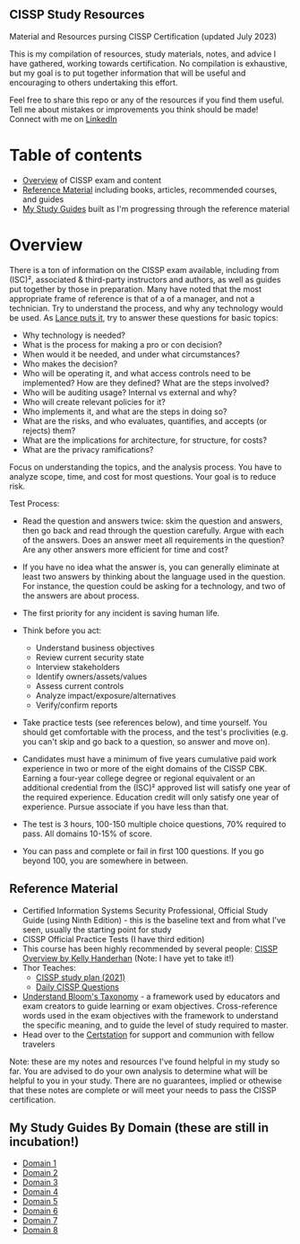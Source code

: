 ## CISSP Study Resources
Material and Resources pursing CISSP Certification (updated July 2023)

This is my compilation of resources, study materials, notes, and advice I have gathered, working towards certification.
No compilation is exhaustive, but my goal is to put together information that will be useful and encouraging to others undertaking this effort.

Feel free to share this repo or any of the resources if you find them useful.
Tell me about mistakes or improvements you think should be made!
Connect with me on [LinkedIn](https://www.linkedin.com/in/jefferywmoore/)

# Table of contents
- [Overview](#overview) of CISSP exam and content
- [Reference Material](#reference-material) including books, articles, recommended courses, and guides
- [My Study Guides](#my-study-guides) built as I'm progressing through the reference material

# Overview
There is a ton of information on the CISSP exam available, including from (ISC)², associated & third-party instructors and authors, as well as guides put together by those in preparation.
Many have noted that the most appropriate frame of reference is that of a of a manager, and not a technician. Try to understand the process, and why any technology would be used. As [Lance puts it](https://github.com/1337-Xtreme/awesome-CISSP-CCSP), try to answer these questions for basic topics:
- Why technology is needed?
- What is the process for making a pro or con decision?
- When would it be needed, and under what circumstances?
- Who makes the decision?
- Who will be operating it, and what access controls need to be implemented? How are they defined? What are the steps involved?
- Who will be auditing usage? Internal vs external and why?
- Who will create relevant policies for it?
- Who implements it, and what are the steps in doing so?
- What are the risks, and who evaluates, quantifies, and accepts (or rejects) them?
- What are the implications for architecture, for structure, for costs?
- What are the privacy ramifications?

Focus on understanding the topics, and the analysis process.
You have to analyze scope, time, and cost for most questions. Your goal is to reduce risk.

Test Process:
- Read the question and answers twice: skim the question and answers, then go back and read through the question carefully. Argue with each of the answers. Does an answer meet all requirements in the question? Are any other answers more efficient for time and cost?
- If you have no idea what the answer is, you can generally eliminate at least two answers by thinking about the language used in the question. For instance, the question could be asking for a technology, and two of the answers are about process.
- The first priority for any incident is saving human life.
- Think before you act: 
  - Understand business objectives
  - Review current security state
  - Interview stakeholders
  - Identify owners/assets/values
  - Assess current controls
  - Analyze impact/exposure/alternatives
  - Verify/confirm reports

- Take practice tests (see references below), and time yourself. You should get comfortable with the process, and the test's proclivities (e.g. you can't skip and go back to a question, so answer and move on).
- Candidates must have a minimum of five years cumulative paid work experience in two or more of the eight domains of the CISSP CBK. Earning a four-year college degree or regional equivalent or an additional credential from the (ISC)² approved list will satisfy one year of the required experience. Education credit will only satisfy one year of experience. Pursue associate if you have less than that.
- The test is 3 hours, 100-150 multiple choice questions, 70% required to pass. All domains 10-15% of score.
- You can pass and complete or fail in first 100 questions. If you go beyond 100, you are somewhere in between.

## Reference Material
- Certified Information Systems Security Professional, Official Study Guide (using Ninth Edition) - this is the baseline text and from what I've seen, usually the starting point for study
- CISSP Official Practice Tests (I have third edition)
- This course has been highly recommended by several people: [CISSP Overview by Kelly Handerhan](https://app.cybrary.it/immersive/12270505/activity/61891) (Note: I have yet to take it!)
- Thor Teaches:
  - [CISSP study plan (2021)](https://thorteaches.com/wp-content/uploads/2021/01/ThorTeaches-CISSP-study-plan-2021.pdf)
  - [Daily CISSP Questions](https://thorteaches.com/free-daily-cissp-questions/)
- [Understand Bloom's Taxonomy](https://www.bloomstaxonomy.net/) - a framework used by educators and exam creators to guide learning or exam objectives. Cross-reference words used in the exam objectives with the framework to understand the specific meaning, and to guide the level of study required to master.
- Head over to the [Certstation](https://discord.gg/certstation) for support and communion with fellow travelers 

Note: these are my notes and resources I've found helpful in my study so far. You are advised to do your own analysis to determine what will be helpful to you in your study. There are no guarantees, implied or othewise that these notes are complete or will meet your needs to pass the CISSP certification.

## My Study Guides By Domain (these are still in incubation!)
- [Domain 1](CISSP-Domain-1-Objectives.md)
- [Domain 2](CISSP-Domain-2-Objectives.md)
- [Domain 3](CISSP-Domain-3-Objectives.md) 
- [Domain 4](CISSP-Domain-4-Objectives.md) 
- [Domain 5](CISSP-Domain-5-Objectives.md) 
- [Domain 6](CISSP-Domain-6-Objectives.md)
- [Domain 7](CISSP-Domain-7-Objectives.md)
- [Domain 8](CISSP-Domain-8-Objectives.md)

